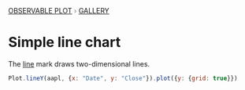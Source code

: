 <div style="color: grey; font: 13px/25.5px var(--sans-serif); text-transform: uppercase;"><h1 style="display: none;">Plot: Simple line chart</h1><a href="/plot">Observable Plot</a> › <a href="/@observablehq/plot-gallery">Gallery</a></div>

# Simple line chart

The [line](https://observablehq.com/plot/marks/line) mark draws two-dimensional lines.

```js echo
Plot.lineY(aapl, {x: "Date", y: "Close"}).plot({y: {grid: true}})
```
